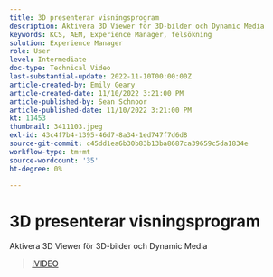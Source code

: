 ```yaml
---
title: 3D presenterar visningsprogram
description: Aktivera 3D Viewer för 3D-bilder och Dynamic Media
keywords: KCS, AEM, Experience Manager, felsökning
solution: Experience Manager
role: User
level: Intermediate
doc-type: Technical Video
last-substantial-update: 2022-11-10T00:00:00Z
article-created-by: Emily Geary
article-created-date: 11/10/2022 3:21:00 PM
article-published-by: Sean Schnoor
article-published-date: 11/10/2022 3:21:00 PM
kt: 11453
thumbnail: 3411103.jpeg
exl-id: 43c4f7b4-1395-46d7-8a34-1ed747f7d6d8
source-git-commit: c45dd1ea6b30b83b13ba8687ca39659c5da1834e
workflow-type: tm+mt
source-wordcount: '35'
ht-degree: 0%

---
```


# 3D presenterar visningsprogram

Aktivera 3D Viewer för 3D-bilder och Dynamic Media


>[!VIDEO](https://video.tv.adobe.com/v/3411103/?quality=12&learn=on)
